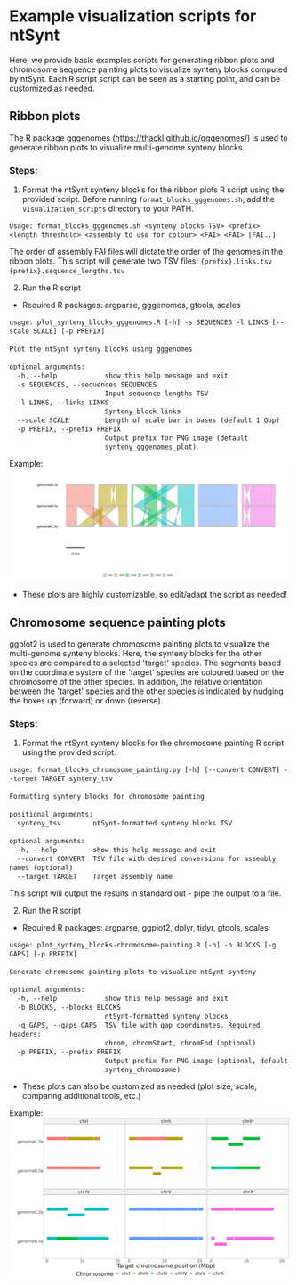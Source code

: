 # Example visualization scripts for ntSynt

Here, we provide basic examples scripts for generating ribbon plots and chromosome sequence painting plots to visualize synteny blocks computed by ntSynt. Each R script script can be seen as a starting point, and can be customized as needed. 

## Ribbon plots
The R package gggenomes (https://thackl.github.io/gggenomes/) is used to generate ribbon plots to visualize multi-genome synteny blocks.

### Steps:
1. Format the ntSynt synteny blocks for the ribbon plots R script using the provided script. Before running `format_blocks_gggenomes.sh`, add the `visualization_scripts` directory to your PATH.
```
Usage: format_blocks_gggenomes.sh <synteny blocks TSV> <prefix> <length threshold> <assembly to use for colour> <FAI> <FAI> [FAI..]
```
The order of assembly FAI files will dictate the order of the genomes in the ribbon plots.
This script will generate two TSV files: `{prefix}.links.tsv`  `{prefix}.sequence_lengths.tsv`

2. Run the R script
* Required R packages: argparse, gggenomes, gtools, scales
```
usage: plot_synteny_blocks_gggenomes.R [-h] -s SEQUENCES -l LINKS [--scale SCALE] [-p PREFIX]

Plot the ntSynt synteny blocks using gggenomes

optional arguments:
  -h, --help            show this help message and exit
  -s SEQUENCES, --sequences SEQUENCES
                        Input sequence lengths TSV
  -l LINKS, --links LINKS
                        Synteny block links
  --scale SCALE         Length of scale bar in bases (default 1 Gbp)
  -p PREFIX, --prefix PREFIX
                        Output prefix for PNG image (default
                        synteny_gggenomes_plot)
```
Example:
![Example_gggenomes](https://github.com/bcgsc/ntSynt/blob/main/visualization_scripts/example_gggenomes.png)

* These plots are highly customizable, so edit/adapt the script as needed!

## Chromosome sequence painting plots
ggplot2 is used to generate chromosome painting plots to visualize the multi-genome synteny blocks. Here, the synteny blocks for the other species are compared to a selected 'target' species. The segments based on the coordinate system of the 'target' species are coloured based on the chromosome of the other species. In addition, the relative orientation between the 'target' species and the other species is indicated by nudging the boxes up (forward) or down (reverse).

### Steps:
1. Format the ntSynt synteny blocks for the chromosome painting R script using the provided script.
```
usage: format_blocks_chromosome_painting.py [-h] [--convert CONVERT] --target TARGET synteny_tsv

Formatting synteny blocks for chromosome painting

positional arguments:
  synteny_tsv        ntSynt-formatted synteny blocks TSV

optional arguments:
  -h, --help         show this help message and exit
  --convert CONVERT  TSV file with desired conversions for assembly names (optional)
  --target TARGET    Target assembly name
```

This script will output the results in standard out - pipe the output to a file.

2. Run the R script
* Required R packages: argparse, ggplot2, dplyr, tidyr, gtools, scales
```
usage: plot_synteny_blocks-chromosome-painting.R [-h] -b BLOCKS [-g GAPS] [-p PREFIX]

Generate chromosome painting plots to visualize ntSynt synteny

optional arguments:
  -h, --help            show this help message and exit
  -b BLOCKS, --blocks BLOCKS
                        ntSynt-formatted synteny blocks
  -g GAPS, --gaps GAPS  TSV file with gap coordinates. Required headers:
                        chrom, chromStart, chromEnd (optional)
  -p PREFIX, --prefix PREFIX
                        Output prefix for PNG image (optional, default
                        synteny_chromosome)
```
* These plots can also be customized as needed (plot size, scale, comparing additional tools, etc.)

Example:
![Example_gggenomes](https://github.com/bcgsc/ntSynt/blob/main/visualization_scripts/example_chromosome-painting.png)